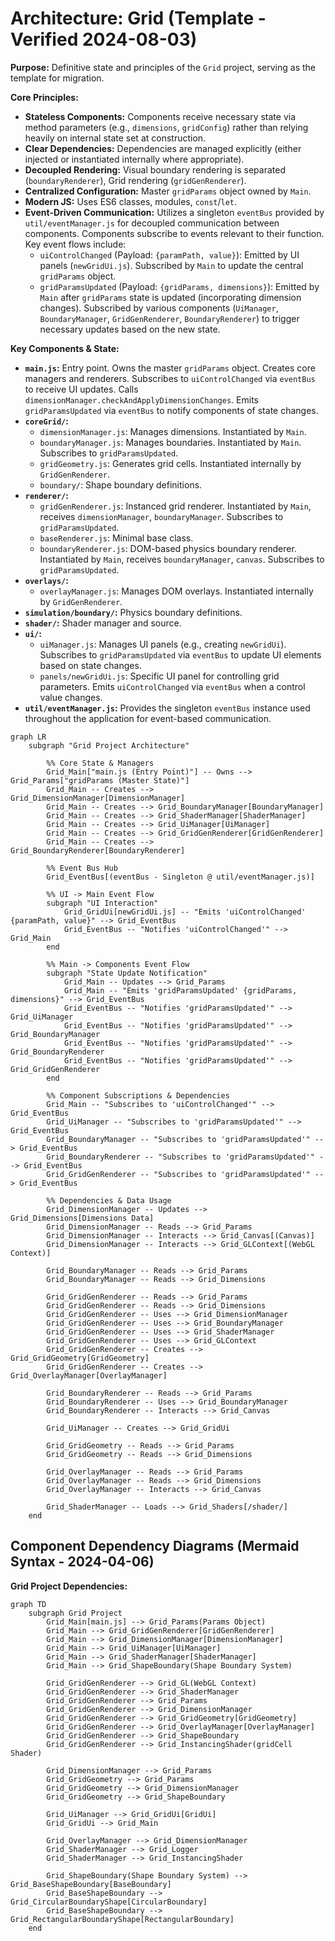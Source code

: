 # Architecture: Grid (Template - Verified 2024-08-03)

**Purpose:** Definitive state and principles of the `Grid` project, serving as the template for migration.

**Core Principles:**

- **Stateless Components:** Components receive necessary state via method parameters (e.g., `dimensions`, `gridConfig`) rather than relying heavily on internal state set at construction.
- **Clear Dependencies:** Dependencies are managed explicitly (either injected or instantiated internally where appropriate).
- **Decoupled Rendering:** Visual boundary rendering is separated (`boundaryRenderer`), Grid rendering (`gridGenRenderer`).
- **Centralized Configuration:** Master `gridParams` object owned by `Main`.
- **Modern JS:** Uses ES6 classes, modules, `const`/`let`.
- **Event-Driven Communication:** Utilizes a singleton `eventBus` provided by `util/eventManager.js` for decoupled communication between components. Components subscribe to events relevant to their function. Key event flows include:
  - `uiControlChanged` (Payload: `{paramPath, value}`): Emitted by UI panels (`newGridUi.js`). Subscribed by `Main` to update the central `gridParams` object.
  - `gridParamsUpdated` (Payload: `{gridParams, dimensions}`): Emitted by `Main` after `gridParams` state is updated (incorporating dimension changes). Subscribed by various components (`UiManager`, `BoundaryManager`, `GridGenRenderer`, `BoundaryRenderer`) to trigger necessary updates based on the new state.

**Key Components & State:**

- **`main.js`:** Entry point. Owns the master `gridParams` object. Creates core managers and renderers. Subscribes to `uiControlChanged` via `eventBus` to receive UI updates. Calls `dimensionManager.checkAndApplyDimensionChanges`. Emits `gridParamsUpdated` via `eventBus` to notify components of state changes.
- **`coreGrid/`:**
  - `dimensionManager.js`: Manages dimensions. Instantiated by `Main`.
  - `boundaryManager.js`: Manages boundaries. Instantiated by `Main`. Subscribes to `gridParamsUpdated`.
  - `gridGeometry.js`: Generates grid cells. Instantiated internally by `GridGenRenderer`.
  - `boundary/`: Shape boundary definitions.
- **`renderer/`:**
  - `gridGenRenderer.js`: Instanced grid renderer. Instantiated by `Main`, receives `dimensionManager`, `boundaryManager`. Subscribes to `gridParamsUpdated`.
  - `baseRenderer.js`: Minimal base class.
  - `boundaryRenderer.js`: DOM-based physics boundary renderer. Instantiated by `Main`, receives `boundaryManager`, `canvas`. Subscribes to `gridParamsUpdated`.
- **`overlays/`:**
  - `overlayManager.js`: Manages DOM overlays. Instantiated internally by `GridGenRenderer`.
- **`simulation/boundary/`:** Physics boundary definitions.
- **`shader/`:** Shader manager and source.
- **`ui/`:**
  - `uiManager.js`: Manages UI panels (e.g., creating `newGridUi`). Subscribes to `gridParamsUpdated` via `eventBus` to update UI elements based on state changes.
  - `panels/newGridUi.js`: Specific UI panel for controlling grid parameters. Emits `uiControlChanged` via `eventBus` when a control value changes.
- **`util/eventManager.js`:** Provides the singleton `eventBus` instance used throughout the application for event-based communication.

```mermaid
graph LR
    subgraph "Grid Project Architecture"

        %% Core State & Managers
        Grid_Main["main.js (Entry Point)"] -- Owns --> Grid_Params["gridParams (Master State)"]
        Grid_Main -- Creates --> Grid_DimensionManager[DimensionManager]
        Grid_Main -- Creates --> Grid_BoundaryManager[BoundaryManager]
        Grid_Main -- Creates --> Grid_ShaderManager[ShaderManager]
        Grid_Main -- Creates --> Grid_UiManager[UiManager]
        Grid_Main -- Creates --> Grid_GridGenRenderer[GridGenRenderer]
        Grid_Main -- Creates --> Grid_BoundaryRenderer[BoundaryRenderer]

        %% Event Bus Hub
        Grid_EventBus[(eventBus - Singleton @ util/eventManager.js)]

        %% UI -> Main Event Flow
        subgraph "UI Interaction"
            Grid_GridUi[newGridUi.js] -- "Emits 'uiControlChanged' {paramPath, value}" --> Grid_EventBus
            Grid_EventBus -- "Notifies 'uiControlChanged'" --> Grid_Main
        end

        %% Main -> Components Event Flow
        subgraph "State Update Notification"
            Grid_Main -- Updates --> Grid_Params
            Grid_Main -- "Emits 'gridParamsUpdated' {gridParams, dimensions}" --> Grid_EventBus
            Grid_EventBus -- "Notifies 'gridParamsUpdated'" --> Grid_UiManager
            Grid_EventBus -- "Notifies 'gridParamsUpdated'" --> Grid_BoundaryManager
            Grid_EventBus -- "Notifies 'gridParamsUpdated'" --> Grid_BoundaryRenderer
            Grid_EventBus -- "Notifies 'gridParamsUpdated'" --> Grid_GridGenRenderer
        end

        %% Component Subscriptions & Dependencies
        Grid_Main -- "Subscribes to 'uiControlChanged'" --> Grid_EventBus
        Grid_UiManager -- "Subscribes to 'gridParamsUpdated'" --> Grid_EventBus
        Grid_BoundaryManager -- "Subscribes to 'gridParamsUpdated'" --> Grid_EventBus
        Grid_BoundaryRenderer -- "Subscribes to 'gridParamsUpdated'" --> Grid_EventBus
        Grid_GridGenRenderer -- "Subscribes to 'gridParamsUpdated'" --> Grid_EventBus

        %% Dependencies & Data Usage
        Grid_DimensionManager -- Updates --> Grid_Dimensions[Dimensions Data]
        Grid_DimensionManager -- Reads --> Grid_Params
        Grid_DimensionManager -- Interacts --> Grid_Canvas[(Canvas)]
        Grid_DimensionManager -- Interacts --> Grid_GLContext[(WebGL Context)]

        Grid_BoundaryManager -- Reads --> Grid_Params
        Grid_BoundaryManager -- Reads --> Grid_Dimensions

        Grid_GridGenRenderer -- Reads --> Grid_Params
        Grid_GridGenRenderer -- Reads --> Grid_Dimensions
        Grid_GridGenRenderer -- Uses --> Grid_DimensionManager
        Grid_GridGenRenderer -- Uses --> Grid_BoundaryManager
        Grid_GridGenRenderer -- Uses --> Grid_ShaderManager
        Grid_GridGenRenderer -- Uses --> Grid_GLContext
        Grid_GridGenRenderer -- Creates --> Grid_GridGeometry[GridGeometry]
        Grid_GridGenRenderer -- Creates --> Grid_OverlayManager[OverlayManager]

        Grid_BoundaryRenderer -- Reads --> Grid_Params
        Grid_BoundaryRenderer -- Uses --> Grid_BoundaryManager
        Grid_BoundaryRenderer -- Interacts --> Grid_Canvas

        Grid_UiManager -- Creates --> Grid_GridUi

        Grid_GridGeometry -- Reads --> Grid_Params
        Grid_GridGeometry -- Reads --> Grid_Dimensions

        Grid_OverlayManager -- Reads --> Grid_Params
        Grid_OverlayManager -- Reads --> Grid_Dimensions
        Grid_OverlayManager -- Interacts --> Grid_Canvas

        Grid_ShaderManager -- Loads --> Grid_Shaders[/shader/]
    end
```

## Component Dependency Diagrams (Mermaid Syntax - 2024-04-06)

**Grid Project Dependencies:**

```mermaid
graph TD
    subgraph Grid Project
        Grid_Main[main.js] --> Grid_Params(Params Object)
        Grid_Main --> Grid_GridGenRenderer[GridGenRenderer]
        Grid_Main --> Grid_DimensionManager[DimensionManager]
        Grid_Main --> Grid_UiManager[UiManager]
        Grid_Main --> Grid_ShaderManager[ShaderManager]
        Grid_Main --> Grid_ShapeBoundary(Shape Boundary System)

        Grid_GridGenRenderer --> Grid_GL(WebGL Context)
        Grid_GridGenRenderer --> Grid_ShaderManager
        Grid_GridGenRenderer --> Grid_Params
        Grid_GridGenRenderer --> Grid_DimensionManager
        Grid_GridGenRenderer --> Grid_GridGeometry[GridGeometry]
        Grid_GridGenRenderer --> Grid_OverlayManager[OverlayManager]
        Grid_GridGenRenderer --> Grid_ShapeBoundary
        Grid_GridGenRenderer --> Grid_InstancingShader(gridCell Shader)

        Grid_DimensionManager --> Grid_Params
        Grid_GridGeometry --> Grid_Params
        Grid_GridGeometry --> Grid_DimensionManager
        Grid_GridGeometry --> Grid_ShapeBoundary

        Grid_UiManager --> Grid_GridUi[GridUi]
        Grid_GridUi --> Grid_Main

        Grid_OverlayManager --> Grid_DimensionManager
        Grid_ShaderManager --> Grid_Logger
        Grid_ShaderManager --> Grid_InstancingShader

        Grid_ShapeBoundary(Shape Boundary System) --> Grid_BaseShapeBoundary[BaseBoundary]
        Grid_BaseShapeBoundary --> Grid_CircularBoundaryShape[CircularBoundary]
        Grid_BaseShapeBoundary --> Grid_RectangularBoundaryShape[RectangularBoundary]
    end
```
